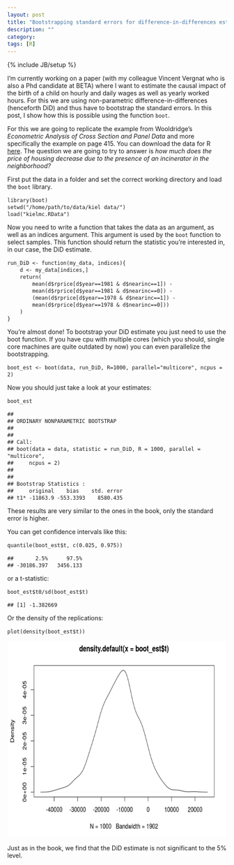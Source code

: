 ```yaml
---
layout: post
title: "Bootstrapping standard errors for difference-in-differences estimation with R"
description: ""
category: 
tags: [R]
---
```

{% include JB/setup %}


<head>
<meta http-equiv="Content-Type" content="text/html; charset=utf-8"/>

<!-- MathJax scripts -->
<script type="text/javascript" src="https://c328740.ssl.cf1.rackcdn.com/mathjax/2.0-latest/MathJax.js?config=TeX-AMS-MML_HTMLorMML">
</script>

</head>

<body>
<p>I’m currently working on a paper (with my colleague Vincent Vergnat who is also a Phd candidate at BETA) where I want to estimate the causal impact of the birth of a child on hourly and daily wages as well as yearly worked hours. For this we are using non-parametric difference-in-differences (henceforth DiD) and thus have to bootstrap the standard errors. In this post, I show how this is possible using the function <code>boot</code>.</p>
<p>For this we are going to replicate the example from Wooldridge’s <em>Econometric Analysis of Cross Section and Panel Data</em> and more specifically the example on page 415. You can download the data for R <a href="/assets/files/kielmc.RData">here</a>. The question we are going to try to answer is <em>how much does the price of housing decrease due to the presence of an incinerator in the neighborhood?</em></p>
<p>First put the data in a folder and set the correct working directory and load the <code>boot</code> library.</p>
<pre class="r"><code>library(boot)
setwd(&quot;/home/path/to/data/kiel data/&quot;)
load(&quot;kielmc.RData&quot;)</code></pre>
<p>Now you need to write a function that takes the data as an argument, as well as an indices argument. This argument is used by the <code>boot</code> function to select samples. This function should return the statistic you’re interested in, in our case, the DiD estimate.</p>
<pre class="r"><code>run_DiD &lt;- function(my_data, indices){
    d &lt;- my_data[indices,]
    return(
        mean(d$rprice[d$year==1981 &amp; d$nearinc==1]) - 
        mean(d$rprice[d$year==1981 &amp; d$nearinc==0]) - 
        (mean(d$rprice[d$year==1978 &amp; d$nearinc==1]) - 
        mean(d$rprice[d$year==1978 &amp; d$nearinc==0]))
    )
}</code></pre>
<p>You’re almost done! To bootstrap your DiD estimate you just need to use the boot function. If you have cpu with multiple cores (which you should, single core machines are quite outdated by now) you can even parallelize the bootstrapping.</p>
<pre class="r"><code>boot_est &lt;- boot(data, run_DiD, R=1000, parallel=&quot;multicore&quot;, ncpus = 2)</code></pre>
<p>Now you should just take a look at your estimates:</p>
<pre class="r"><code>boot_est</code></pre>
<pre><code>## 
## ORDINARY NONPARAMETRIC BOOTSTRAP
## 
## 
## Call:
## boot(data = data, statistic = run_DiD, R = 1000, parallel = &quot;multicore&quot;, 
##     ncpus = 2)
## 
## 
## Bootstrap Statistics :
##     original    bias    std. error
## t1* -11863.9 -553.3393    8580.435</code></pre>
<p>These results are very similar to the ones in the book, only the standard error is higher.</p>

<p>You can get confidence intervals like this:</p>
<pre class="r"><code>quantile(boot_est$t, c(0.025, 0.975))</code></pre>
<pre><code>##       2.5%      97.5% 
## -30186.397   3456.133</code></pre>
<p>or a t-statistic:</p>
<pre class="r"><code>boot_est$t0/sd(boot_est$t)</code></pre>
<pre><code>## [1] -1.382669</code></pre>
<p>Or the density of the replications:</p>
<pre class="r"><code>plot(density(boot_est$t))</code></pre>

<div style="text-align:center;">
    <img src="/assets/images/density_did.png" width="670" height="450" /></a>
</div>

<p>Just as in the book, we find that the DiD estimate is not significant to the 5% level.</p>


</body>
